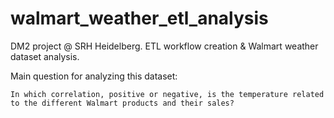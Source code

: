 # walmart_weather_etl_analysis
DM2 project @ SRH Heidelberg. ETL workflow creation &amp; Walmart weather dataset analysis.

Main question for analyzing this dataset:

    In which correlation, positive or negative, is the temperature related to the different Walmart products and their sales?
 
